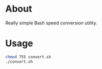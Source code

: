 # About

Really simple Bash speed conversion utility.

# Usage

```bash
chmod 755 convert.sh
./convert.sh
```
